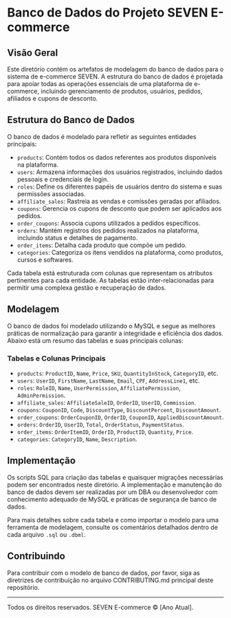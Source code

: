 # Banco de Dados do Projeto SEVEN E-commerce

## Visão Geral

Este diretório contém os artefatos de modelagem do banco de dados para o sistema de e-commerce SEVEN. A estrutura do banco de dados é projetada para apoiar todas as operações essenciais de uma plataforma de e-commerce, incluindo gerenciamento de produtos, usuários, pedidos, afiliados e cupons de desconto.

## Estrutura do Banco de Dados

O banco de dados é modelado para refletir as seguintes entidades principais:

- `products`: Contém todos os dados referentes aos produtos disponíveis na plataforma.
- `users`: Armazena informações dos usuários registrados, incluindo dados pessoais e credenciais de login.
- `roles`: Define os diferentes papéis de usuários dentro do sistema e suas permissões associadas.
- `affiliate_sales`: Rastreia as vendas e comissões geradas por afiliados.
- `coupons`: Gerencia os cupons de desconto que podem ser aplicados aos pedidos.
- `order_coupons`: Associa cupons utilizados a pedidos específicos.
- `orders`: Mantém registros dos pedidos realizados na plataforma, incluindo status e detalhes de pagamento.
- `order_items`: Detalha cada produto que compõe um pedido.
- `categories`: Categoriza os itens vendidos na plataforma, como produtos, cursos e softwares.

Cada tabela está estruturada com colunas que representam os atributos pertinentes para cada entidade. As tabelas estão inter-relacionadas para permitir uma complexa gestão e recuperação de dados.

## Modelagem

O banco de dados foi modelado utilizando o MySQL e segue as melhores práticas de normalização para garantir a integridade e eficiência dos dados. Abaixo está um resumo das tabelas e suas principais colunas:

### Tabelas e Colunas Principais

- `products`: `ProductID`, `Name`, `Price`, `SKU`, `QuantityInStock`, `CategoryID`, etc.
- `users`: `UserID`, `FirstName`, `LastName`, `Email`, `CPF`, `AddressLine1`, etc.
- `roles`: `RoleID`, `Name`, `UserPermission`, `AffiliatePermission`, `AdminPermission`.
- `affiliate_sales`: `AffiliateSaleID`, `OrderID`, `UserID`, `Commission`.
- `coupons`: `CouponID`, `Code`, `DiscountType`, `DiscountPercent`, `DiscountAmount`.
- `order_coupons`: `OrderCouponID`, `OrderID`, `CouponID`, `AppliedDiscountAmount`.
- `orders`: `OrderID`, `UserID`, `Total`, `OrderStatus`, `PaymentStatus`.
- `order_items`: `OrderItemID`, `OrderID`, `ProductID`, `Quantity`, `Price`.
- `categories`: `CategoryID`, `Name`, `Description`.

## Implementação

Os scripts SQL para criação das tabelas e quaisquer migrações necessárias podem ser encontrados neste diretório. A implementação e manutenção do banco de dados devem ser realizadas por um DBA ou desenvolvedor com conhecimento adequado de MySQL e práticas de segurança de banco de dados.

Para mais detalhes sobre cada tabela e como importar o modelo para uma ferramenta de modelagem, consulte os comentários detalhados dentro de cada arquivo `.sql` ou `.dbml`.

## Contribuindo

Para contribuir com o modelo de banco de dados, por favor, siga as diretrizes de contribuição no arquivo CONTRIBUTING.md principal deste repositório.

---

Todos os direitos reservados. SEVEN E-commerce © [Ano Atual].
